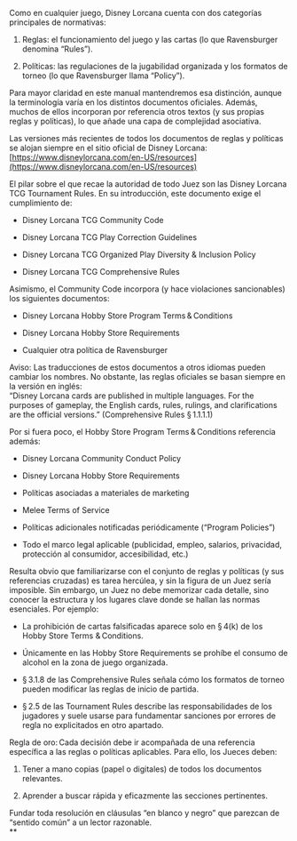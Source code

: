 Como en cualquier juego, Disney Lorcana cuenta con dos categorías principales de normativas:

1. Reglas: el funcionamiento del juego y las cartas (lo que Ravensburger denomina “Rules”).  
      
    
2. Políticas: las regulaciones de la jugabilidad organizada y los formatos de torneo (lo que Ravensburger llama “Policy”).  
      
    

Para mayor claridad en este manual mantendremos esa distinción, aunque la terminología varía en los distintos documentos oficiales. Además, muchos de ellos incorporan por referencia otros textos (y sus propias reglas y políticas), lo que añade una capa de complejidad asociativa.

Las versiones más recientes de todos los documentos de reglas y políticas se alojan siempre en el sitio oficial de Disney Lorcana:  
[https://www.disneylorcana.com/en-US/resources](https://www.disneylorcana.com/en-US/resources)

El pilar sobre el que recae la autoridad de todo Juez son las Disney Lorcana TCG Tournament Rules. En su introducción, este documento exige el cumplimiento de:

- Disney Lorcana TCG Community Code  
      
    
- Disney Lorcana TCG Play Correction Guidelines  
      
    
- Disney Lorcana TCG Organized Play Diversity & Inclusion Policy  
      
    
- Disney Lorcana TCG Comprehensive Rules  
      
    

Asimismo, el Community Code incorpora (y hace violaciones sancionables) los siguientes documentos:

- Disney Lorcana Hobby Store Program Terms & Conditions  
      
    
- Disney Lorcana Hobby Store Requirements  
      
    
- Cualquier otra política de Ravensburger  
      
    

Aviso: Las traducciones de estos documentos a otros idiomas pueden cambiar los nombres. No obstante, las reglas oficiales se basan siempre en la versión en inglés:  
“Disney Lorcana cards are published in multiple languages. For the purposes of gameplay, the English cards, rules, rulings, and clarifications are the official versions.” (Comprehensive Rules § 1.1.1.1)

Por si fuera poco, el Hobby Store Program Terms & Conditions referencia además:

- Disney Lorcana Community Conduct Policy  
      
    
- Disney Lorcana Hobby Store Requirements  
      
    
- Políticas asociadas a materiales de marketing  
      
    
- Melee Terms of Service  
      
    
- Políticas adicionales notificadas periódicamente (“Program Policies”)  
      
    
- Todo el marco legal aplicable (publicidad, empleo, salarios, privacidad, protección al consumidor, accesibilidad, etc.)  
      
    

Resulta obvio que familiarizarse con el conjunto de reglas y políticas (y sus referencias cruzadas) es tarea hercúlea, y sin la figura de un Juez sería imposible. Sin embargo, un Juez no debe memorizar cada detalle, sino conocer la estructura y los lugares clave donde se hallan las normas esenciales. Por ejemplo:

- La prohibición de cartas falsificadas aparece solo en § 4(k) de los Hobby Store Terms & Conditions.  
      
    
- Únicamente en las Hobby Store Requirements se prohíbe el consumo de alcohol en la zona de juego organizada.  
      
    
- § 3.1.8 de las Comprehensive Rules señala cómo los formatos de torneo pueden modificar las reglas de inicio de partida.  
      
    
- § 2.5 de las Tournament Rules describe las responsabilidades de los jugadores y suele usarse para fundamentar sanciones por errores de regla no explicitados en otro apartado.  
      
    

Regla de oro: Cada decisión debe ir acompañada de una referencia específica a las reglas o políticas aplicables. Para ello, los Jueces deben:

1. Tener a mano copias (papel o digitales) de todos los documentos relevantes.  
      
    
2. Aprender a buscar rápida y eficazmente las secciones pertinentes.  
      
    

Fundar toda resolución en cláusulas “en blanco y negro” que parezcan de “sentido común” a un lector razonable.  
**